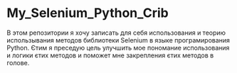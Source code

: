 # My_Selenium_Python_Crib
В этом репозитории я хочу записать для себя использования и теорию использывания методов библиотеки Selenium в языке програмирования Python. Єтим я преседую цель улучшить мое пономание использования и логики єтих методов и поможет мне закрепления єтих методов в голове.
